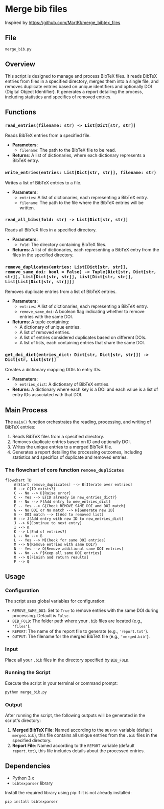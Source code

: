 # Merge bib files

Inspired by https://github.com/MartKl/merge_bibtex_files

## File
`merge_bib.py`

## Overview

This script is designed to manage and process BibTeX files. It reads BibTeX entries from files in a specified directory, merges them into a single file, and removes duplicate entries based on unique identifiers and optionally DOI (Digital Object Identifier). It generates a report detailing the process, including statistics and specifics of removed entries.

## Functions

### `read_entries(filename: str) -> List[Dict[str, str]]`

Reads BibTeX entries from a specified file.

- **Parameters**:
  - `filename`: The path to the BibTeX file to be read.
- **Returns**: A list of dictionaries, where each dictionary represents a BibTeX entry.

### `write_entries(entries: List[Dict[str, str]], filename: str)`

Writes a list of BibTeX entries to a file.

- **Parameters**:
  - `entries`: A list of dictionaries, each representing a BibTeX entry.
  - `filename`: The path to the file where the BibTeX entries will be written.

### `read_all_bibs(fold: str) -> List[Dict[str, str]]`

Reads all BibTeX files in a specified directory.

- **Parameters**:
  - `fold`: The directory containing BibTeX files.
- **Returns**: A list of dictionaries, each representing a BibTeX entry from the files in the specified directory.

### `remove_duplicates(entries: List[Dict[str, str]], remove_same_doi: bool = False) -> Tuple[Dict[str, Dict[str, str]], List[Dict[str, str]], List[Dict[str, str]], List[List[Dict[str, str]]]]`

Removes duplicate entries from a list of BibTeX entries.

- **Parameters**:
  - `entries`: A list of dictionaries, each representing a BibTeX entry.
  - `remove_same_doi`: A boolean flag indicating whether to remove entries with the same DOI.
- **Returns**: A tuple containing:
  - A dictionary of unique entries.
  - A list of removed entries.
  - A list of entries considered duplicates based on different DOIs.
  - A list of lists, each containing entries that share the same DOI.

### `get_doi_dict(entries_dict: Dict[str, Dict[str, str]]) -> Dict[str, List[str]]`

Creates a dictionary mapping DOIs to entry IDs.

- **Parameters**:
  - `entries_dict`: A dictionary of BibTeX entries.
- **Returns**: A dictionary where each key is a DOI and each value is a list of entry IDs associated with that DOI.

## Main Process

The `main()` function orchestrates the reading, processing, and writing of BibTeX entries:

1. Reads BibTeX files from a specified directory.
2. Removes duplicate entries based on ID and optionally DOI.
3. Writes the unique entries to a merged BibTeX file.
4. Generates a report detailing the processing outcomes, including statistics and specifics of duplicate and removed entries.

### The flowchart of core function `remove_duplicates`

```mermaid
flowchart TD
    A[Start remove_duplicates] --> B[Iterate over entries]
    B --> C{ID exists?}
    C -- No --> D[Raise error]
    C -- Yes --> E{ID already in new_entries_dict?}
    E -- No --> F[Add entry to new_entries_dict]
    E -- Yes --> G{Check REMOVE_SAME_DOI and DOI match}
    G -- No DOI or No match --> H[Generate new ID]
    G -- DOI match --> I[Add to removed list]
    H --> J[Add entry with new ID to new_entries_dict]
    J --> K[Continue to next entry]
    I --> K
    K --> L[End of entries?]
    L -- No --> B
    L -- Yes --> M[Check for same DOI entries]
    M --> N{Remove entries with same DOI?}
    N -- Yes --> O[Remove additional same DOI entries]
    N -- No --> P[Keep all same DOI entries]
    O --> Q[Finish and return results]
    P --> Q
```


## Usage

### Configuration

The script uses global variables for configuration:

- `REMOVE_SAME_DOI`: Set to `True` to remove entries with the same DOI during processing. Default is `False`.
- `BIB_FOLD`: The folder path where your `.bib` files are located (e.g., `'files'`).
- `REPORT`: The name of the report file to generate (e.g., `'report.txt'`).
- `OUTPUT`: The filename for the merged BibTeX file (e.g., `'merged.bib'`).

### Input

Place all your `.bib` files in the directory specified by `BIB_FOLD`.

### Running the Script

Execute the script in your terminal or command prompt:

```bash
python merge_bib.py
```

### Output

After running the script, the following outputs will be generated in the script's directory:

1. **Merged BibTeX File**: Named according to the `OUTPUT` variable (default `merged.bib`), this file contains all unique entries from the `.bib` files in the specified directory.
2. **Report File**: Named according to the `REPORT` variable (default `report.txt`), this file includes details about the processed entries.


## Dependencies

- Python 3.x
- `bibtexparser` library

Install the required library using pip if it is not already installed:

```bash
pip install bibtexparser
```